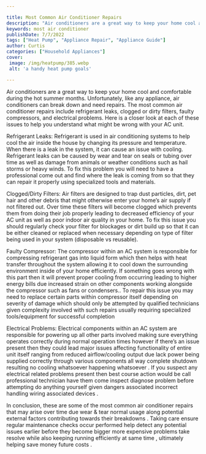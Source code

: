 ```yaml
---

title: Most Common Air Conditioner Repairs
description: "Air conditioners are a great way to keep your home cool and comfortable during the hot summer months. Unfortunately, like any appl...swipe up to find out"
keywords: most air conditioner
publishDate: 7/7/2022
tags: ["Heat Pump", "Appliance Repair", "Appliance Guide"]
author: Curtis
categories: ["Household Appliances"]
cover: 
 image: /img/heatpump/385.webp
 alt: 'a handy heat pump goals'

---
```


Air conditioners are a great way to keep your home cool and comfortable during the hot summer months. Unfortunately, like any appliance, air conditioners can break down and need repairs. The most common air conditioner repairs include refrigerant leaks, clogged or dirty filters, faulty compressors, and electrical problems. Here is a closer look at each of these issues to help you understand what might be wrong with your AC unit. 

Refrigerant Leaks: Refrigerant is used in air conditioning systems to help cool the air inside the house by changing its pressure and temperature. When there is a leak in the system, it can cause an issue with cooling. Refrigerant leaks can be caused by wear and tear on seals or tubing over time as well as damage from animals or weather conditions such as hail storms or heavy winds. To fix this problem you will need to have a professional come out and find where the leak is coming from so that they can repair it properly using specialized tools and materials. 

Clogged/Dirty Filters: Air filters are designed to trap dust particles, dirt, pet hair and other debris that might otherwise enter your home’s air supply if not filtered out. Over time these filters will become clogged which prevents them from doing their job properly leading to decreased efficiency of your AC unit as well as poor indoor air quality in your home. To fix this issue you should regularly check your filter for blockages or dirt build up so that it can be either cleaned or replaced when necessary depending on type of filter being used in your system (disposable vs reusable). 

Faulty Compressor: The compressor within an AC system is responsible for compressing refrigerant gas into liquid form which then helps with heat transfer throughout the system allowing it to cool down the surrounding environment inside of your home efficiently. If something goes wrong with this part then it will prevent proper cooling from occurring leading to higher energy bills due increased strain on other components working alongside the compressor such as fans or condensers.. To repair this issue you may need to replace certain parts within compressor itself depending on severity of damage which should only be attempted by qualified technicians given complexity involved with such repairs usually requiring specialized tools/equipment for successful completion 

Electrical Problems: Electrical components within an AC system are responsible for powering up all other parts involved making sure everything operates correctly during normal operation times however if there’s an issue present then they could lead major issues affecting functionality of entire unit itself ranging from reduced airflow/cooling output due lack power being supplied correctly through various components all way complete shutdown resulting no cooling whatsoever happening whatsoever . If you suspect any electrical related problems present then best course action would be call professional technician have them come inspect diagnose problem before attempting do anything yourself given dangers associated incorrect handling wiring associated devices . 

In conclusion, these are some of the most common air conditioner repairs that may arise over time due wear & tear normal usage along potential external factors contributing towards their breakdowns . Taking care ensure regular maintenance checks occur performed help detect any potential issues earlier before they become bigger more expensive problems take resolve while also keeping running efficiently at same time , ultimately helping save money future costs .
